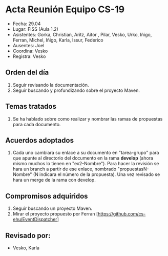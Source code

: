 # Acta Reunión Equipo CS-19

- Fecha: 29.04
- Lugar: FISS (Aula 1.2)
- Asistentes: Gorka, Christian, Aritz, Aitor , Pilar, Vesko, Urko, Iñigo, Ferran, Michel, Iñigo, Karla, Issur, Federico
- Ausentes: Joel
- Coordina: Vesko
- Registra: Vesko

## Orden del día
1. Seguir revisando la documentación.
2. Seguir buscando y profundizando sobre el proyecto Maven.

## Temas tratados
1. Se ha hablado sobre como realizar y nombrar las ramas de propuestas para cada documento.

## Acuerdos adoptados
1. Cada uno cambiara su enlace a su documento en "tarea-grupo" para que apunte al directorio del documento en la rama **develop**
(ahora mismo muchos lo tienen en "ex2-Nombre"). Para hacer la revisión se hara un branch a partir de ese enlace, nombrado "propuestasN-Nombre" (N indicara el número de la propuesta). Una vez revisado se hara un merge de la rama con develop.
  
## Compromisos adquiridos
1. Seguir buscando un proyecto Maven.
2. Mirar el proyecto propuesto por Ferran [https://github.com/cs-ehu/EventDispatcher]

## Revisado por:
- Vesko, Karla


